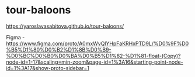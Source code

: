 # tour-baloons

https://yaroslavasabitova.github.io/tour-baloons/

Figma - https://www.figma.com/proto/A0mxWvQlYHpFaKRHxPTD9L/%D0%9F%D0%B5%D1%80%D0%B2%D1%8B%D0%B9-%D0%BC%D0%B0%D0%BA%D0%B5%D1%82-%D1%81-float-(Copy)?node-id=1-17&scaling=min-zoom&page-id=1%3A16&starting-point-node-id=1%3A17&show-proto-sidebar=1
